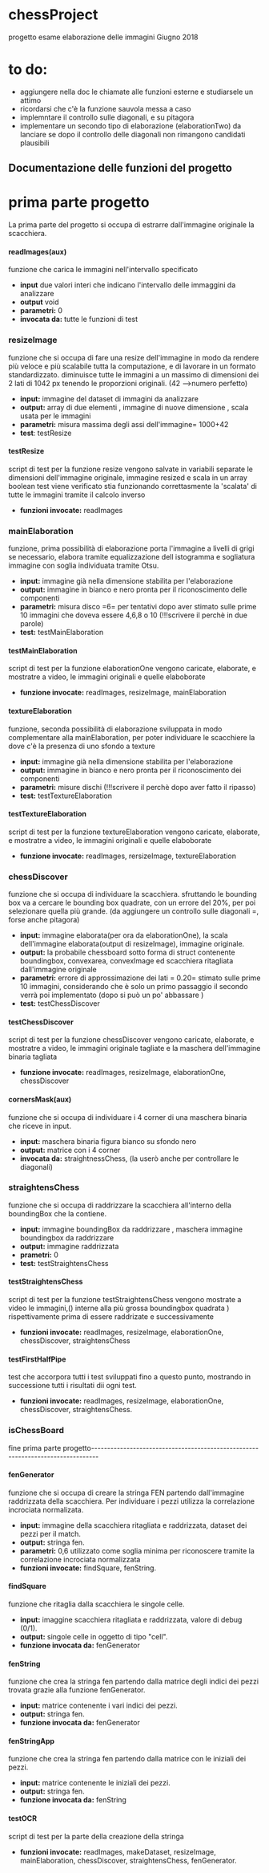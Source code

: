 # chessProject
progetto esame elaborazione delle immagini Giugno 2018

# to do:
* aggiungere nella doc le chiamate alle funzioni esterne e studiarsele un attimo
* ricordarsi che c'è la funzione sauvola messa a caso
* implemntare il controllo sulle diagonali, e su pitagora
* implementare un secondo tipo di elaborazione (elaborationTwo) da lanciare se dopo il controllo delle diagonali non rimangono  candidati plausibili

## Documentazione delle funzioni del progetto

# prima parte progetto
La prima parte del progetto si occupa di estrarre dall'immagine originale la scacchiera.

#### readImages(aux)
funzione che carica le immagini nell'intervallo specificato
* **input** due valori interi che indicano l'intervallo delle immaggini da analizzare
* **output** void
* **parametri:** 0
* **invocata da:** tutte le funzioni di test  


### resizeImage
 funzione che si occupa di fare una resize dell'immagine in modo da rendere più veloce e più scalabile tutta la computazione, e di lavorare in un formato standardizzato.
 diminuisce tutte le immagini a un massimo di dimensioni dei 2 lati di 1042 px tenendo le proporzioni originali. (42 -->numero perfetto)
 * **input:** immagine del dataset di immagini da analizzare
 * **output:** array di due elementi , immagine di nuove dimensione , scala usata per le immagini
 * **parametri:** misura massima degli assi  dell'immagine= 1000+42
 * **test**: testResize

#### testResize
 script di  test per la funzione resize
  vengono salvate in variabili separate le dimensioni dell'immagine originale, immagine resized e scala
 in un array boolean test viene verificato stia funzionando correttasmente la 'scalata' di tutte le immagini tramite il calcolo inverso
 * **funzioni invocate:** readImages

### mainElaboration
 funzione, prima possibilità di elaborazione
 porta l'immagine a livelli di grigi se necessario, elabora tramite equalizzazione dell istogramma e sogliatura immagine con soglia individuata tramite Otsu.
 * **input:** immagine già nella dimensione stabilita per l'elaborazione
 * **output:** immagine in bianco e nero pronta per il riconoscimento delle componenti
 * **parametri:** misura disco =6= per tentativi dopo aver stimato sulle prime 10 immagini che doveva essere 4,6,8 o 10 (!!!scrivere il perchè in due parole)
 * **test:** testMainElaboration  

#### testMainElaboration
 script di test per la funzione elaborationOne
 vengono caricate, elaborate, e mostratre a video, le immagini originali e quelle elaboborate
 * **funzione invocate:** readImages, resizeImage, mainElaboration

#### textureElaboration
 funzione, seconda possibilità di elaborazione
 sviluppata in modo complementare alla mainElaboration, per poter individuare le scacchiere la dove c'è la presenza di uno sfondo a texture
 * **input:** immagine già nella dimensione stabilita per l'elaborazione 
 * **output:** immagine in bianco e nero pronta per il riconoscimento dei componenti
 * **parametri:** misure dischi (!!!scrivere il perchè dopo aver fatto il ripasso)
 * **test:** testTextureElaboration
 
#### testTextureElaboration
 script di test per la funzione textureElaboration
 vengono caricate, elaborate, e mostratre a video, le immagini originali e quelle elaboborate
 * **funzione invocate:** readImages, rersizeImage, textureElaboration

### chessDiscover
 funzione che si occupa di individuare la scacchiera.
 sfruttando le bounding box va a cercare le bounding box quadrate, con un errore del 20%,  per poi selezionare quella più grande. (da aggiungere un controllo sulle diagonali =, forse anche pitagora)
 * **input:** immagine elaborata(per ora da elaborationOne), la scala dell'immagine elaborata(output di resizeImage), immagine originale.
 * **output:** la probabile chessboard sotto forma di struct contenente boundingbox, convexarea, convexImage ed scacchiera ritagliata dall'immagine originale
 * **parametri:**  errore di approssimazione dei lati = 0.20= stimato sulle prime 10 immagini, considerando che è solo un primo passaggio il secondo verrà poi implementato (dopo si può un po' abbassare )
 * **test:** testChessDiscover

#### testChessDiscover
script di test per la funzione chessDiscover
vengono caricate, elaborate, e mostratre a video, le immagini originale tagliate e la maschera dell'immagine binaria tagliata
* **funzione invocate:** readImages, resizeImage, elaborationOne, chessDiscover

#### cornersMask(aux)
  funzione che si occupa di individuare i 4 corner di una maschera binaria che riceve in input.
  * **input:** maschera binaria figura bianco su sfondo nero
  * **output:** matrice con i 4 corner
  * **invocata da:** straightnessChess, (la userò anche per  controllare le diagonali)

### straightensChess
  funzione che si occupa di raddrizzare la scacchiera all'interno della boundingBox che la contiene.
  * **input:** immagine boundingBox da raddrizzare , maschera immagine boundingbox da raddrizzare
  * **output:** immagine raddrizzata
  * **prametri:** 0
  * **test:** testStraightensChess

#### testStraightensChess
  script di test per la funzione testStraightensChess
  vengono mostrate a video le immagini,() interne alla più grossa boundingbox quadrata ) rispettivamente prima di essere raddrizate e successivamente
  * **funzioni invocate:**   readImages, resizeImage, elaborationOne, chessDiscover,  straightensChess

#### testFirstHalfPipe
  test che accorpora tutti i test sviluppati fino a questo punto, mostrando in successione tutti i risultati dii ogni test.
  * **funzioni invocate:**   readImages, resizeImage, elaborationOne, chessDiscover,  straightensChess.

### isChessBoard 


  fine prima parte progetto--------------------------------------------------------------------------------

#### fenGenerator
  funzione che si occupa di creare la stringa FEN partendo dall'immagine raddrizzata della scacchiera. Per individuare i pezzi utilizza la correlazione incrociata normalizata.
  * **input:** immagine della scacchiera ritagliata e raddrizzata, dataset dei pezzi per il match.
  * **output:** stringa fen.
  * **parametri:** 0,6 utilizzato come soglia minima per riconoscere tramite la correlazione incrociata normalizzata
  * **funzioni invocate:**   findSquare, fenString.

#### findSquare
  funzione che ritaglia dalla scacchiera le singole celle.
  * **input:** imaggine scacchiera ritagliata e raddrizzata, valore di debug (0/1).
  * **output:** singole celle in oggetto di tipo "cell".
  * **funzione invocata da:** fenGenerator

#### fenString
  funzione che crea la stringa fen partendo dalla matrice degli indici dei pezzi trovata grazie alla funzione fenGenerator.
  * **input:** matrice contenente i vari indici dei pezzi.
  * **output:** stringa fen.
  * **funzione invocata da:** fenGenerator

#### fenStringApp
  funzione che crea la stringa fen partendo dalla matrice con le iniziali dei pezzi.
  * **input:** matrice contenente le iniziali dei pezzi.
  * **output:** stringa fen.
  * **funzione invocata da:** fenString

#### testOCR
  script di test per la parte della creazione della stringa
  * **funzioni invocate:** readImages, makeDataset, resizeImage, mainElaboration, chessDiscover, straightensChess, fenGenerator.
    
